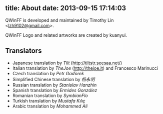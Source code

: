 title: About
date: 2013-09-15 17:14:03
---

QWinFF is developed and maintained by Timothy Lin &lt;<lzh9102@gmail.com>&gt;.

QWinFF Logo and related artworks are created by kuanyui.

Translators
-----------

- Japanese translation by *Tilt* (http://tiltstr.seesaa.net/)
- Italian translation by *TheJoe* (http://thejoe.it) and Francesco Marinucci
- Czech translation by *Petr Gaďorek*
- Simplified Chinese translation by *杨永明*
- Russian translation by *Stanislav Hanzhin*
- Spanish translation by *Ermides González*
- Romanian translation by *SymbianFlo*
- Turkish translation by *Mustafa Kılıç*
- Arabic translation by *Mohammed Ali*
